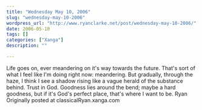 ```yaml
---
title: "Wednesday May 10, 2006"
slug: "wednesday-may-10-2006"
wordpress_url: "http://www.ryanclarke.net/post/wednesday-may-10-2006/"
date: 2006-05-10
tags: []
categories: ["Xanga"]
description: ""

---
```


Life goes on, ever meandering on it's way towards the future. That's sort of what I feel like I'm doing right now: meandering. But gradually, through the haze, I think I see a shadow rising like a vague herald of the substance behind. Trust in God. Goodness lies around the bend; maybe a hard goodness, but if it's God's perfect place, that's where I want to be.
Ryan
Originally posted at classicalRyan.xanga.com
